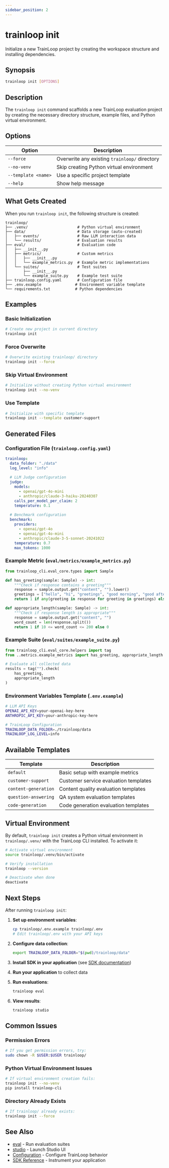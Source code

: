 ```yaml
---
sidebar_position: 2
---
```


# trainloop init

Initialize a new TrainLoop project by creating the workspace structure and installing dependencies.

## Synopsis

```bash
trainloop init [OPTIONS]
```

## Description

The `trainloop init` command scaffolds a new TrainLoop evaluation project by creating the necessary directory structure, example files, and Python virtual environment.

## Options

| Option | Description |
|--------|-------------|
| `--force` | Overwrite any existing `trainloop/` directory |
| `--no-venv` | Skip creating Python virtual environment |
| `--template <name>` | Use a specific project template |
| `--help` | Show help message |

## What Gets Created

When you run `trainloop init`, the following structure is created:

```
trainloop/
├── .venv/                      # Python virtual environment
├── data/                       # Data storage (auto-created)
│   ├── events/                 # Raw LLM interaction data
│   └── results/                # Evaluation results
├── eval/                       # Evaluation code
│   ├── __init__.py
│   ├── metrics/                # Custom metrics
│   │   ├── __init__.py
│   │   └── example_metrics.py  # Example metric implementations
│   └── suites/                 # Test suites
│       ├── __init__.py
│       └── example_suite.py    # Example test suite
├── trainloop.config.yaml       # Configuration file
├── .env.example               # Environment variable template
└── requirements.txt           # Python dependencies
```

## Examples

### Basic Initialization

```bash
# Create new project in current directory
trainloop init
```

### Force Overwrite

```bash
# Overwrite existing trainloop/ directory
trainloop init --force
```

### Skip Virtual Environment

```bash
# Initialize without creating Python virtual environment
trainloop init --no-venv
```

### Use Template

```bash
# Initialize with specific template
trainloop init --template customer-support
```

## Generated Files

### Configuration File (`trainloop.config.yaml`)

```yaml
trainloop:
  data_folder: "./data"
  log_level: "info"
  
  # LLM Judge configuration
  judge:
    models:
      - openai/gpt-4o-mini
      - anthropic/claude-3-haiku-20240307
    calls_per_model_per_claim: 2
    temperature: 0.1
    
  # Benchmark configuration
  benchmark:
    providers:
      - openai/gpt-4o
      - openai/gpt-4o-mini
      - anthropic/claude-3-5-sonnet-20241022
    temperature: 0.7
    max_tokens: 1000
```

### Example Metric (`eval/metrics/example_metrics.py`)

```python
from trainloop_cli.eval_core.types import Sample

def has_greeting(sample: Sample) -> int:
    """Check if response contains a greeting"""
    response = sample.output.get("content", "").lower()
    greetings = ["hello", "hi", "greetings", "good morning", "good afternoon"]
    return 1 if any(greeting in response for greeting in greetings) else 0

def appropriate_length(sample: Sample) -> int:
    """Check if response length is appropriate"""
    response = sample.output.get("content", "")
    word_count = len(response.split())
    return 1 if 10 <= word_count <= 200 else 0
```

### Example Suite (`eval/suites/example_suite.py`)

```python
from trainloop_cli.eval_core.helpers import tag
from ..metrics.example_metrics import has_greeting, appropriate_length

# Evaluate all collected data
results = tag("").check(
    has_greeting,
    appropriate_length
)
```

### Environment Variables Template (`.env.example`)

```bash
# LLM API Keys
OPENAI_API_KEY=your-openai-key-here
ANTHROPIC_API_KEY=your-anthropic-key-here

# TrainLoop Configuration
TRAINLOOP_DATA_FOLDER=./trainloop/data
TRAINLOOP_LOG_LEVEL=info
```

## Available Templates

| Template | Description |
|----------|-------------|
| `default` | Basic setup with example metrics |
| `customer-support` | Customer service evaluation templates |
| `content-generation` | Content quality evaluation templates |
| `question-answering` | QA system evaluation templates |
| `code-generation` | Code generation evaluation templates |

## Virtual Environment

By default, `trainloop init` creates a Python virtual environment in `trainloop/.venv/` with the TrainLoop CLI installed. To activate it:

```bash
# Activate virtual environment
source trainloop/.venv/bin/activate

# Verify installation
trainloop --version

# Deactivate when done
deactivate
```

## Next Steps

After running `trainloop init`:

1. **Set up environment variables**:
   ```bash
   cp trainloop/.env.example trainloop/.env
   # Edit trainloop/.env with your API keys
   ```

2. **Configure data collection**:
   ```bash
   export TRAINLOOP_DATA_FOLDER="$(pwd)/trainloop/data"
   ```

3. **Install SDK in your application** (see [SDK documentation](../sdk/index.md))

4. **Run your application** to collect data

5. **Run evaluations**:
   ```bash
   trainloop eval
   ```

6. **View results**:
   ```bash
   trainloop studio
   ```

## Common Issues

### Permission Errors

```bash
# If you get permission errors, try:
sudo chown -R $USER:$USER trainloop/
```

### Python Virtual Environment Issues

```bash
# If virtual environment creation fails:
trainloop init --no-venv
pip install trainloop-cli
```

### Directory Already Exists

```bash
# If trainloop/ already exists:
trainloop init --force
```

## See Also

- [eval](eval) - Run evaluation suites
- [studio](studio) - Launch Studio UI
- [Configuration](config) - Configure TrainLoop behavior
- [SDK Reference](../sdk/) - Instrument your application